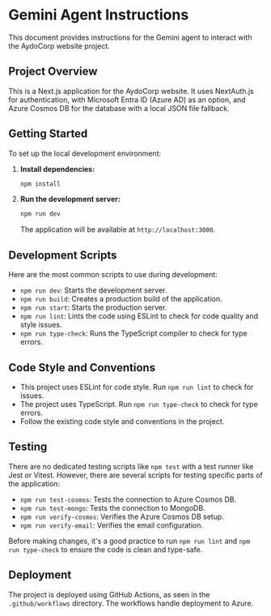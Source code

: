 # Gemini Agent Instructions

This document provides instructions for the Gemini agent to interact with the AydoCorp website project.

## Project Overview

This is a Next.js application for the AydoCorp website. It uses NextAuth.js for authentication, with Microsoft Entra ID (Azure AD) as an option, and Azure Cosmos DB for the database with a local JSON file fallback.

## Getting Started

To set up the local development environment:

1.  **Install dependencies:**
    ```bash
    npm install
    ```

2.  **Run the development server:**
    ```bash
    npm run dev
    ```
    The application will be available at `http://localhost:3000`.

## Development Scripts

Here are the most common scripts to use during development:

*   `npm run dev`: Starts the development server.
*   `npm run build`: Creates a production build of the application.
*   `npm run start`: Starts the production server.
*   `npm run lint`: Lints the code using ESLint to check for code quality and style issues.
*   `npm run type-check`: Runs the TypeScript compiler to check for type errors.

## Code Style and Conventions

*   This project uses ESLint for code style. Run `npm run lint` to check for issues.
*   The project uses TypeScript. Run `npm run type-check` to check for type errors.
*   Follow the existing code style and conventions in the project.

## Testing

There are no dedicated testing scripts like `npm test` with a test runner like Jest or Vitest. However, there are several scripts for testing specific parts of the application:

*   `npm run test-cosmos`: Tests the connection to Azure Cosmos DB.
*   `npm run test-mongo`: Tests the connection to MongoDB.
*   `npm run verify-cosmos`: Verifies the Azure Cosmos DB setup.
*   `npm run verify-email`: Verifies the email configuration.

Before making changes, it's a good practice to run `npm run lint` and `npm run type-check` to ensure the code is clean and type-safe.

## Deployment

The project is deployed using GitHub Actions, as seen in the `.github/workflows` directory. The workflows handle deployment to Azure.
